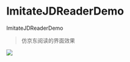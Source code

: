 # ImitateJDReaderDemo
ImitateJDReaderDemo
> 仿京东阅读的界面效果

![](https://github.com/student9128/ImitateJDReaderDemo/blob/master/img/demo.gif)

